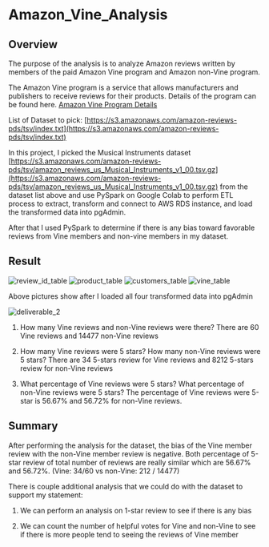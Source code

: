 # Amazon_Vine_Analysis

## Overview

The purpose of the analysis is to analyze Amazon reviews written by members of the paid Amazon Vine program and Amazon non-Vine program. 

The Amazon Vine program is a service that allows manufacturers and publishers to receive reviews for their products. Details of the program can be found here. [Amazon Vine Program Details](https://www.amazon.com/vine/about)

List of Dataset to pick: [https://s3.amazonaws.com/amazon-reviews-pds/tsv/index.txt](https://s3.amazonaws.com/amazon-reviews-pds/tsv/index.txt)

In this project, I picked the Musical Instruments dataset
[https://s3.amazonaws.com/amazon-reviews-pds/tsv/amazon_reviews_us_Musical_Instruments_v1_00.tsv.gz](https://s3.amazonaws.com/amazon-reviews-pds/tsv/amazon_reviews_us_Musical_Instruments_v1_00.tsv.gz)
from the dataset list above and use PySpark on Google Colab to perform ETL process to extract, transform and connect to AWS RDS instance, and load the transformed data into pgAdmin.

After that I used PySpark to determine if there is any bias toward favorable reviews from Vine members and non-vine members in my dataset.


## Result

![review_id_table](https://user-images.githubusercontent.com/100378319/174410942-86f3232e-45ef-4bf2-9474-670aed16a9f7.png)
![product_table](https://user-images.githubusercontent.com/100378319/174410944-87327938-bea7-42db-ba12-1f60e3acd54c.png)
![customers_table](https://user-images.githubusercontent.com/100378319/174410945-c0251240-d053-4fa0-ae8b-2f669d2bcf80.png)
![vine_table](https://user-images.githubusercontent.com/100378319/174410946-7b9c047f-5327-4535-b6a3-05f8f41259d5.png)

Above pictures show after I loaded all four transformed data into pgAdmin

![deliverable_2](https://user-images.githubusercontent.com/100378319/174410950-58e00969-133a-4956-8009-560620a2be0e.png)

1. How many Vine reviews and non-Vine reviews were there?
There are 60 Vine reviews and 14477 non-Vine reviews

2. How many Vine reviews were 5 stars? How many non-Vine reviews were 5 stars?
There are 34 5-stars review for Vine reviews and 8212 5-stars review for non-Vine reviews

3. What percentage of Vine reviews were 5 stars? What percentage of non-Vine reviews were 5 stars?
The percentage of Vine reviews were 5-star is 56.67% and 56.72% for non-Vine reviews.


## Summary

After performing the analysis for the dataset, the bias of the Vine member review with the non-Vine member review is negative. Both percentage of 5-star review of total number of reviews are really similar which are 56.67% and 56.72%. (Vine: 34/60 vs non-Vine: 212 / 14477)

There is couple additional analysis that we could do with the dataset to support my statement:

1. We can perform an analysis on 1-star review to see if there is any bias

2. We can count the number of helpful votes for Vine and non-Vine to see if there is more people tend to seeing the reviews of Vine member 


